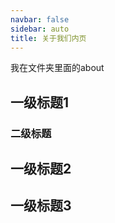 ```yaml
---
navbar: false
sidebar: auto
title: 关于我们内页
---
```




我在文件夹里面的about

## 一级标题1
### 二级标题

## 一级标题2
## 一级标题3
